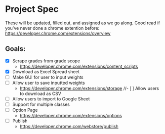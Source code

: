 # Project Spec
These will be updated, filled out, and assigned as we go along.
Good read if you've never done a chrome extention before: https://developer.chrome.com/extensions/overview
## Goals:
- [x] Scrape grades from grade scope
  - https://developer.chrome.com/extensions/content_scripts
- [x] Download as Excel Spread sheet
- [ ] Make GUI for user to input weights
- [ ] Allow user to save inputted weights
  - https://developer.chrome.com/extensions/storage
//- [ ] Allow users to download as CSV
- [ ] Allow users to import to Google Sheet
- [ ] Support for multiple classes
- [ ] Option Page
  - https://developer.chrome.com/extensions/options
- [ ] Publish
  - https://developer.chrome.com/webstore/publish
